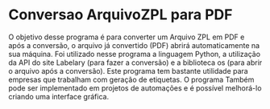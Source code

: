 # Conversao ArquivoZPL para PDF
O objetivo desse programa é para converter um Arquivo ZPL em PDF e após a conversão, o arquivo já convertido (PDF) abrirá automaticamente na sua máquina.
Foi utilizado nesse programa a linguagem Python, a utilização da API do site Labelary (para fazer a conversão) e a biblioteca os (para abrir o arquivo após a conversão).
Este programa tem bastante utilidade para empresas que trabalham com geração de etiquetas. O programa Também pode ser implementado em projetos de automações e é possível melhorá-lo criando uma interface gráfica.
